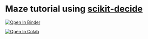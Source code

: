 # Maze tutorial using [scikit-decide](https://github.com/airbus/scikit-decide)

[![Open In Binder](https://mybinder.org/badge_logo.svg)](https://mybinder.org/v2/gh/galleon/scikit-maze/binder?filepath=notebook.ipynb)

[![Open In Colab](https://colab.research.google.com/assets/colab-badge.svg)](https://colab.research.google.com/github/galleon/scikit-maze/blob/colab/notebook.ipynb)
